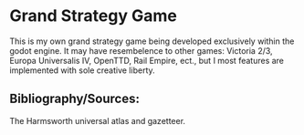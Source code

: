 # Grand Strategy Game
This is my own grand strategy game being developed exclusively within the godot engine. It may have resembelence to other games: Victoria 2/3, Europa Universalis IV, OpenTTD, Rail Empire, ect., but I most features are implemented with sole creative liberty.


## Bibliography/Sources:
The Harmsworth universal atlas and gazetteer.



```
